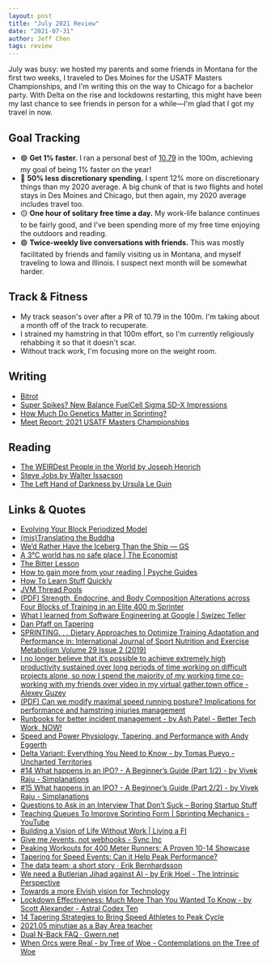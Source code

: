 ```yaml
---
layout: post
title: "July 2021 Review"
date: "2021-07-31"
author: Jeff Chen
tags: review
---
```


July was busy: we hosted my parents and some friends in Montana for the first two weeks, I traveled to Des Moines for the USATF Masters Championships, and I'm writing this on the way to Chicago for a bachelor party. With Delta on the rise and lockdowns restarting, this might have been my last chance to see friends in person for a while—I'm glad that I got my travel in now.

## Goal Tracking

- 🟢 **Get 1% faster.** I ran a personal best of [10.79](https://jeffchen.dev/posts/Meet-Report-2021-USATF-Masters-Championships/) in the 100m, achieving my goal of being 1% faster on the year!
- 🔴 **50% less discretionary spending.** I spent 12% more on discretionary things than my 2020 average. A big chunk of that is two flights and hotel stays in Des Moines and Chicago, but then again, my 2020 average includes travel too. 
- 🟡 **One hour of solitary free time a day.** My work-life balance continues to be fairly good, and I've been spending more of my free time enjoying the outdoors and reading.
- 🟢 **Twice-weekly live conversations with friends.** This was mostly facilitated by friends and family visiting us in Montana, and myself traveling to Iowa and Illinois. I suspect next month will be somewhat harder.

<!-- excerpt -->

## Track & Fitness

- My track season's over after a PR of 10.79 in the 100m. I'm taking about a month off of the track to recuperate.
- I strained my hamstring in that 100m effort, so I'm currently religiously rehabbing it so that it doesn't scar.
- Without track work, I'm focusing more on the weight room. 

## Writing

- [Bitrot](https://jeffchen.dev/posts/Bitrot)
- [Super Spikes? New Balance FuelCell Sigma SD-X Impressions](https://jeffchen.dev/posts/Super-Spikes-New-Balance-Fuelcell-Sigma-SD-X-Impressions/)
- [How Much Do Genetics Matter in Sprinting?](https://jeffchen.dev/posts/How-Much-Do-Genetics-Matter-in-Sprinting/)
- [Meet Report: 2021 USATF Masters Championships](https://jeffchen.dev/posts/Meet-Report-2021-USATF-Masters-Championships/)

## Reading

- [The WEIRDest People in the World by Joseph Henrich](https://www.goodreads.com/book/show/51710349-the-weirdest-people-in-the-world)
- [Steve Jobs by Walter Issacson](https://www.goodreads.com/book/show/11297044-steve-jobs)
- [The Left Hand of Darkness by Ursula Le Guin](https://www.goodreads.com/book/show/25837084-the-left-hand-of-darkness)

## Links & Quotes

- [Evolving Your Block Periodized Model](https://simplifaster.com/articles/evolving-block-periodization-models/)
- [(mis)Translating the Buddha](https://docs.google.com/document/d/10qEXvtCJbukUZ-qQDCK2XwRUD8xp2kl-Ok7d7vUR1yM/mobilebasic)
- [We’d Rather Have the Iceberg Than the Ship — GS](https://www.granolashotgun.com/granolashotguncom/wed-rather-have-the-iceberg-than-the-ship)
- [A 3°C world has no safe place | The Economist](https://www.economist.com/leaders/2021/07/24/a-3degc-world-has-no-safe-place)
- [The Bitter Lesson](http://www.incompleteideas.net/IncIdeas/BitterLesson.html)
- [How to gain more from your reading | Psyche Guides](https://psyche.co/guides/how-to-gain-more-from-reading-by-taking-it-all-in-more-slowly)
- [How To Learn Stuff Quickly](https://www.joshwcomeau.com/blog/how-to-learn-stuff-quickly/)
- [JVM Thread Pools](https://gist.github.com/djspiewak/46b543800958cf61af6efa8e072bfd5c)
- [(PDF) Strength, Endocrine, and Body Composition Alterations across Four Blocks of Training in an Elite 400 m Sprinter](https://www.researchgate.net/publication/349926752_Strength_Endocrine_and_Body_Composition_Alterations_across_Four_Blocks_of_Training_in_an_Elite_400_m_Sprinter)
- [What I learned from Software Engineering at Google | Swizec Teller](https://swizec.com/blog/what-i-learned-from-software-engineering-at-google/)
- [Dan Pfaff on Tapering](https://www.coachnicknewman.com/uploads/7/1/8/5/7185558/dan_pfaff_on_tapering.pdf)
- [SPRINTING. . . Dietary Approaches to Optimize Training Adaptation and Performance in: International Journal of Sport Nutrition and Exercise Metabolism Volume 29 Issue 2 (2019)](https://journals.humankinetics.com/view/journals/ijsnem/29/2/article-p85.xml)
- [I no longer believe that it’s possible to achieve extremely high productivity sustained over long periods of time working on difficult projects alone, so now I spend the majority of my working time co-working with my friends over video in my virtual gather.town office - Alexey Guzey](https://guzey.com/co-working/)
- [(PDF) Can we modify maximal speed running posture? Implications for performance and hamstring injuries management](https://www.researchgate.net/publication/353321813_Can_we_modify_maximal_speed_running_posture_Implications_for_performance_and_hamstring_injuries_management)
- [Runbooks for better incident management - by Ash Patel - Better Tech Work, NOW!](https://ashpatel.substack.com/p/runbooks-for-better-incident-management)
- [Speed and Power Physiology, Tapering, and Performance with Andy Eggerth](https://simplifaster.com/articles/speed-power-tapering/)
- [Delta Variant: Everything You Need to Know - by Tomas Pueyo - Uncharted Territories](https://unchartedterritories.tomaspueyo.com/p/delta-variant-everything-you-need)
- [#14 What happens in an IPO? - A Beginner’s Guide (Part 1/2) - by Vivek Raju - Simplanations](https://www.simplanations.in/p/ipo-1)
- [#15 What happens in an IPO? - A Beginner’s Guide (Part 2/2) - by Vivek Raju - Simplanations](https://www.simplanations.in/p/ipo-2)
- [Questions to Ask in an Interview That Don’t Suck – Boring Startup Stuff](https://boringstartupstuff.com/newsletter/questions-to-ask-in-an-interview-that-dont-suck)
- [Teaching Queues To Improve Sprinting Form | Sprinting Mechanics - YouTube](https://www.youtube.com/watch?v=bEHTUyn_fMI)
- [Building a Vision of Life Without Work | Living a FI](https://livingafi.com/2015/03/09/building-a-vision-of-life-without-work/)
- [Give me /events, not webhooks - Sync Inc](https://blog.syncinc.so/events-not-webhooks)
- [Peaking Workouts for 400 Meter Runners: A Proven 10-14 Showcase](https://www.completetrackandfield.com/10-14-day-taper/)
- [Tapering for Speed Events: Can it Help Peak Performance?](https://www.thespeedproject.com/sprinting/tapering/)
- [The data team: a short story · Erik Bernhardsson](https://erikbern.com/2021/07/07/the-data-team-a-short-story.html)
- [We need a Butlerian Jihad against AI - by Erik Hoel - The Intrinsic Perspective](https://erikhoel.substack.com/p/we-need-a-butlerian-jihad-against)
- [Towards a more Elvish vision for Technology](https://essays.georgestrakhov.com/elvish/)
- [Lockdown Effectiveness: Much More Than You Wanted To Know - by Scott Alexander - Astral Codex Ten](https://astralcodexten.substack.com/p/lockdown-effectiveness-much-more)
- [14 Tapering Strategies to Bring Speed Athletes to Peak Cycle](https://speedendurance.com/2014/07/12/14-tapering-strategies-to-bring-speed-athletes-to-peak-cycle/)
- [2021.05 minutiae as a Bay Area teacher](http://adamcadre.ac/calendar/202105m.html)
- [Dual N-Back FAQ · Gwern.net](https://www.gwern.net/DNB-FAQ)
- [When Orcs were Real - by Tree of Woe - Contemplations on the Tree of Woe](https://treeofwoe.substack.com/p/when-orcs-were-real)